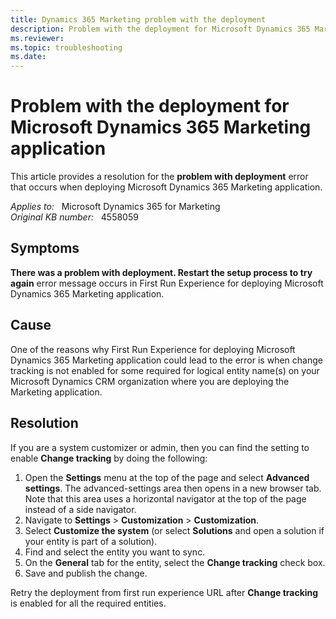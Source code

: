 ```yaml
---
title: Dynamics 365 Marketing problem with the deployment
description: Problem with the deployment for Microsoft Dynamics 365 Marketing application. Provides a resolution.
ms.reviewer: 
ms.topic: troubleshooting
ms.date: 
---
```

# Problem with the deployment for Microsoft Dynamics 365 Marketing application

This article provides a resolution for the **problem with deployment** error that occurs when deploying Microsoft Dynamics 365 Marketing application.

_Applies to:_ &nbsp; Microsoft Dynamics 365 for Marketing  
_Original KB number:_ &nbsp; 4558059

## Symptoms

**There was a problem with deployment. Restart the setup process to try again** error message occurs in First Run Experience for deploying Microsoft Dynamics 365 Marketing application.

## Cause

One of the reasons why First Run Experience for deploying Microsoft Dynamics 365 Marketing application could lead to the error is when change tracking is not enabled for some required for logical entity name(s) on your Microsoft Dynamics CRM organization where you are deploying the Marketing application.

## Resolution

If you are a system customizer or admin, then you can find the setting to enable **Change tracking** by doing the following:

1. Open the **Settings** menu at the top of the page and select **Advanced settings**. The advanced-settings area then opens in a new browser tab. Note that this area uses a horizontal navigator at the top of the page instead of a side navigator.
2. Navigate to **Settings** > **Customization** > **Customization**.
3. Select **Customize the system** (or select **Solutions** and open a solution if your entity is part of a solution).
4. Find and select the entity you want to sync.
5. On the **General** tab for the entity, select the **Change tracking** check box.
6. Save and publish the change.

Retry the deployment from first run experience URL after **Change tracking** is enabled for all the required entities.

